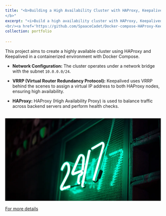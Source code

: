 ```yaml
---
title: "<b>Building a High Availability Cluster with HAProxy, Keepalived, and Docker: A Step-by-Step Guide
</b>"
excerpt: "<i>Build a high availability cluster with HAProxy, Keepalived, and Docker. Learn setup and deployment for reliable, scalable applications.</i>
<br/><a href='https://github.com/SpaaceCadet/Docker-compose-HAProxy-Keepalived'><img  width='600' height='300' src='/images/247.PNG'></a>"
collection: portfolio

---
```

This project aims to create a highly available cluster using HAProxy and Keepalived in a containerized environment with Docker Compose.

- **Network Configuration:** The cluster operates under a network bridge with the subnet `10.0.0.0/24`.
  
- **VRRP (Virtual Router Redundancy Protocol):** Keepalived uses VRRP behind the scenes to assign a virtual IP address to both HAProxy nodes, ensuring high availability.

- **HAProxy:** HAProxy (High Availability Proxy) is used to balance traffic across backend servers and perform health checks.
<br>
<a><img src='/images/247.png'></a>
<br>

<a href='https://github.com/SpaaceCadet/Docker-compose-HAProxy-Keepalived'>For more details</a>

